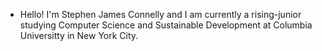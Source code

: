 - Hello! I'm Stephen James Connelly and I am currently a rising-junior studying Computer Science and Sustainable Development at Columbia Universitty in New York City. 

<!---
stephenjconnelly/stephenjconnelly is a ✨ special ✨ repository because its `README.md` (this file) appears on your GitHub profile.
You can click the Preview link to take a look at your changes.
--->
